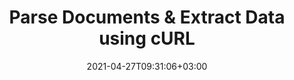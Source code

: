 ---
############################# Static ############################
layout: "product"
date: 2021-04-27T09:31:06+03:00
draft: false

product: "Parser"
product_tag: "parser"
platform: "cURL"
platform_tag: "curl"

############################# Head ############################
head_title: "Parse Documents and Extract Data with cURL Commands"
head_description: "Parse documents by template and fetch plain and formatted text, markdown text, HTML tags, images and document information using simple cURL commands."

############################# Header ############################
title: "Parse Documents & Extract Data using cURL"
description: "Parse PDF and file formats from Word, Excel, Web, eBooks, Emails, ZIP archives to extract text, images, and metadata using REST API."
button:
    enable: true

############################# SubMenu ############################
submenu:
    enable: true
    
    left:
        img_alt: "GroupDocs.Parser Cloud for cURL"
        image: "/sdk/272x272/groupdocs_parser-for-curl.webp"
        product: "GroupDocs.Parser"
        platform: "Cloud for cURL"

    middle:
        button:
            # button loop
            - link: "#overview"
              text: "Overview"

            # button loop
            - link: "#features"
              text: "Features"


            # button loop
            - link: "https://docs.groupdocs.cloud/parser/release-notes/"
              text: "Release Notes"

            # button loop
            - link: "https://purchase.groupdocs.cloud/pricing"
              text: "Pricing"

    right:
        link_download: "https://groupdocscloud.github.io/"
        link_learn: "https://docs.groupdocs.cloud/parser/"
        link_buy: "https://purchase.groupdocs.cloud/buy"

############################# Overview ############################
overview:
    enable: true
    content: |
      GroupDocs.Parser Cloud for cURL allows parsing and data extraction for almost all of the common business document formats. Using simple cURL commands; text and images can be extracted from the whole document or from the specific pages range. REST API also supports archives like ZIP to be parsed and extract images, document information and the details of the container items.
    tabs:
      enable: true
      
      ## TAB ONE ##
      tab_one:
        description: |
          An overview of the features supported by the document parser Cloud API.
      
        left:
          enable: true
          icon: "fas fa-list-ul"
          title: "Features"
          content: |
            * Parse documents
            * Parse document by template
            * Extract text
            * Extract images
            * Extract metadata
        right:
          enable: true
          icon: "fas fa-files-o"
          title: "Extract from Documents"
          content: |
            * Emails
            * eBooks
            * PDF files
            * PDF Portfolio
            * Files within ZIP archives
            * Text and Markup documents
            * Microsoft & OpenDocument Formats
      
      ## TAB TWO ##
      tab_two:
        description: |
          Document parser Cloud API supported formats.

        left:
          enable: true
          table:
            # table loop
            - title: "Microsoft Office Formats"
              content: |
                * **Word Processing**: DOC, DOCX, DOCM, DOT, DOTX, DOTM
                * **Spreadsheets**: XLS, XLSX, XLSM, XLSB, XLT, XLTX, XLTM, XLA, XLAM
                * **Presentations**: PPT, PPTX, PPTM, PPS, PPSX, PPSM, POT, POTX, POTM
                * **OneNote**: ONE

        right:
          enable: true
          table:
            # table loop
            - title: "OpenDocument & Other Formats"
              content: |
                * **OpenDocument Formats**: ODT, OTT, ODS, OTS, ODP, OTP
                * **Text**: TXT, RTF
                * **Markup**: HTML, XHTML, MHTML, MD, XML
                * **Portable Formats**: PDF
                * **Email**: PST, OST, EML, EMLX, MSG
                * **eBook Formats**: EPUB, FB2, CHM
                * **Other**: NUMBERS, CSV, ZIP


      ## TAB THREE ##
      tab_three:
        description: |
          Supported Operating Systems and Frameworks
      
        left:
          enable: true
          table:
            # table loop
            - icon: "fab fa-windows"
              title: "Operating Systems"
              content: |
                * Microsoft Windows Desktop
                * Microsoft Windows Server
                * Linux
                * MacOS

            # table loop
            - icon: "fas fa-code"
              title: "Supported Frameworks"
              content: |
                * Java 7 (1.7) and above

        right:
          enable: true
          table:
            # table loop
            - icon: "fas fa-cogs"
              title: "Development Environments"
              content: |
                * NetBeans
                * IntelliJ IDEA
                * Eclipse
            # table loop
            - icon: "fas fa-tools"
              title: "Build Automation Tool"
              content: |
                * Maven

############################# Features ############################
features:
    enable: true
    title: "Document Parser REST API Features"

    feature:
      # feature loop
      - icon: "fas fa-files-o"
        content: "Parse PDF, word processing documents, spreadsheets & presentations"

      # feature loop
      - icon: "fas fa-file"
        content: "Parse Microsoft Word, Excel, PowerPoint and OpenDocument template files"

      # feature loop
      - icon: "fas fa-file-text"
        content: "Parse Macro-Enabled document & templates for MS Word, Excel & PowerPoint"
      
      # feature loop
      - icon: "fas fa-file-text-o"
        content: "Extract text content from the whole document"

      # feature loop
      - icon: "fas fa-file-image-o"
        content: "Extract text and images from specific pages"

      # feature loop
      - icon: "fas fa-font"
        content: "Extract formatted text by setting extraction mode"

      # feature loop
      - icon: "fas fa-file-archive-o"
        content: "Extract text from the documents in ZIP archives or Emails"

      # feature loop
      - icon: "fas fa-envelope-o"
        content: "Retrieve documents from Emails, PDF portfolios & MS Outlook storages"

      # feature loop
      - icon: "fas fa-files-o"
        content: "Get document page count and other information"
    
    more_feature:
      # more_feature_loop
      - title: "Extract Text from a Document"
        content: "Using GroupDocs.Parser Cloud API, you can quickly extract images, text, and metadata from the document placed in your Cloud storage. Following simple cURL command shows how to extract text from a document."

      # more_feature_loop
      - title: "Parse MS Word Document to Extract Text - cURL"
        content: |          
          
          ```cURL
          curl -X POST "https://api.groupdocs.cloud/v1.0/parser/text" \
          -H "accept: application/json" \
          -H "authorization: Bearer TOKEN-HERE" \
          -H "Content-Type: application/json" \
          -d "{ \"FileInfo\": { \"FilePath\": \"foldername/document.docx\", }}"
          ```

############################# Support ############################
support:
    enable: true

############################# Solutions ############################
solutions:
    enable: true
    title: "GroupDocs.Parser Cloud also offers individual document parsing SDKs for other languages as listed below:"

    solution:
        # solution loop
        - img_alt: "GroupDocs.Parser Cloud SDK for .NET"
          image: "/sdk/272x272/groupdocs_parser-for-net.webp"
          product: "GroupDocs.Parser"
          platform: ".NET"
          link: "/parser/net"

        # solution loop
        - img_alt: "GroupDocs.Parser Cloud SDK for Java"
          image: "/sdk/272x272/groupdocs_parser-for-java.webp"
          product: "GroupDocs.Parser"
          platform: "Cloud SKD for Java"
          link: "/parser/java"

        # solution loop
        - img_alt: "GroupDocs.Parser Cloud SDK for PHP"
          image: "/sdk/272x272/groupdocs_parser-for-php.webp"
          product: "GroupDocs.Parser"
          platform: "PHP"
          link: "/parser/php"

        # solution loop
        - img_alt: "GroupDocs.Parser Cloud SDK for Python"
          image: "/sdk/272x272/groupdocs_parser-for-python.webp"
          product: "GroupDocs.Parser"
          platform: "Python"
          link: "/parser/python"

        # solution loop
        - img_alt: "GroupDocs.Parser Cloud SDK for Ruby"
          image: "/sdk/272x272/groupdocs_parser-for-ruby.webp"
          product: "GroupDocs.Parser"
          platform: "Ruby"
          link: "/parser/ruby"

        # solution loop
        - img_alt: "GroupDocs.Parser Cloud SDK for Node.js"
          image: "/sdk/272x272/groupdocs_parser-for-node.webp"
          product: "GroupDocs.Parser"
          platform: "Node.js"
          link: "/parser/nodejs"
   

############################# Back to top ###############################
back_to_top:
  enable: true
---